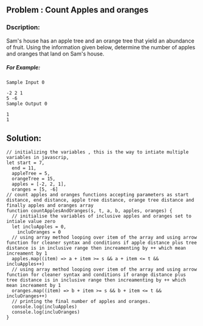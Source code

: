 ## Problem : Count Apples and oranges

### Dscription:

Sam's house has an apple tree and an orange tree that yield an abundance of fruit. Using the information given below, determine the number of apples and oranges that land on Sam's house.

##### For Example:

```
Sample Input 0

-2 2 1
5 -6
Sample Output 0

1
1

```

## Solution:

```
// initializing the variables , this is the way to intiate multiple variables in javascrip,
let start = 7,
  end = 11,
  appleTree = 5,
  orangeTree = 15,
  apples = [-2, 2, 1],
  oranges = [5, -6]
// count apples and oranges functions accepting parameters as start distance, end distance, apple tree distance, orange tree distance and finally apples and oranges array
function countApplesAndOranges(s, t, a, b, apples, oranges) {
  // initialise the variables of inclusive apples and oranges set to intiale value zero
  let incluApples = 0,
    incluOranges = 0
  // using array method looping over item of the array and using arrow function for cleaner syntax and conditions if apple distance plus tree distance is in inclusive range then increamenting by ++ which mean increament by 1
  apples.map((item) => a + item >= s && a + item <= t && incluApples++)
  // using array method looping over item of the array and using arrow function for cleaner syntax and conditions if orange distance plus tree distance is in inclusive range then increamenting by ++ which mean increament by 1
  oranges.map((item) => b + item >= s && b + item <= t && incluOranges++)
  // printing the final number of apples and oranges.
  console.log(incluApples)
  console.log(incluOranges)
}
```
